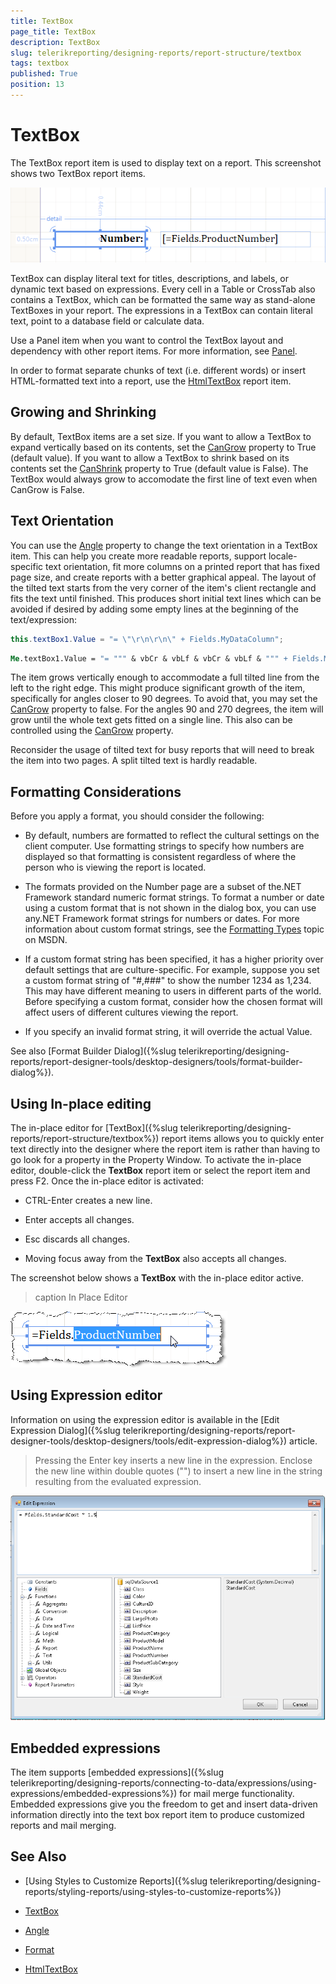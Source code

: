 ```yaml
---
title: TextBox
page_title: TextBox 
description: TextBox
slug: telerikreporting/designing-reports/report-structure/textbox
tags: textbox
published: True
position: 13
---
```


# TextBox

The TextBox report item is used to display text on a report. This screenshot shows two TextBox report items.  

  ![](images/Textbox.png)

TextBox can display literal text for titles, descriptions, and labels, or dynamic text based on expressions. Every cell in a Table or CrossTab also contains a TextBox, which can be formatted the same way as stand-alone TextBoxes in your report. The expressions in a TextBox can contain literal text, point to a database field or calculate data. 

Use a Panel item when you want to control the TextBox layout and dependency with other report items. For more information, see [Panel](/reporting/api/Telerik.Reporting.Panel). 

In order to format separate chunks of text (i.e. different words) or insert HTML-formatted text into a report, use the [HtmlTextBox](/reporting/api/Telerik.Reporting.HtmlTextBox) report item. 

## Growing and Shrinking

By default, TextBox items are a set size. If you want to allow a TextBox to expand vertically based on its contents, set the [CanGrow](/reporting/api/Telerik.Reporting.TextItemBase#Telerik_Reporting_TextItemBase_CanGrow)  property to True (default value). If you want to allow a TextBox to shrink based on its contents set the [CanShrink](/reporting/api/Telerik.Reporting.TextItemBase#Telerik_Reporting_TextItemBase_CanShrink)  property to True (default value is False). The TextBox would always grow to accomodate the first line of text even when CanGrow is False. 

## Text Orientation

You can use the [Angle](/reporting/api/Telerik.Reporting.TextItemBase#Telerik_Reporting_TextItemBase_Angle) property to change the text orientation in a TextBox item. This can help you create more readable reports, support locale-specific text orientation, fit more columns on a printed report that has fixed page size, and create reports with a better graphical appeal. The layout of the tilted text starts from the very corner of the item's client rectangle and fits the text until finished. This produces short initial text lines which can be avoided if desired by adding some empty lines at the beginning of the text/expression: 

    
````cs
this.textBox1.Value = "= \"\r\n\r\n\" + Fields.MyDataColumn";
````
````vb
Me.textBox1.Value = "= """ & vbCr & vbLf & vbCr & vbLf & """ + Fields.MyDataColumn"
````

The item grows vertically enough to accommodate a full tilted line from the left to the right edge. This might produce significant growth of the item, specifically for angles closer to 90 degrees. To avoid that, you may set the  [CanGrow](/reporting/api/Telerik.Reporting.TextItemBase#Telerik_Reporting_TextItemBase_CanGrow) property to false. For the angles 90 and 270 degrees, the item will grow until the whole text gets fitted on a single line. This also can be controlled using the  [CanGrow](/reporting/api/Telerik.Reporting.TextItemBase#Telerik_Reporting_TextItemBase_CanGrow) property. 

Reconsider the usage of tilted text for busy reports that will need to break the item into two pages. A split tilted text is hardly readable. 

## Formatting Considerations

Before you apply a format, you should consider the following: 

* By default, numbers are formatted to reflect the cultural settings on the client computer. Use formatting strings to specify how numbers are displayed so that formatting is consistent regardless of where the person who is viewing the report is located. 

* The formats provided on the Number page are a subset of the.NET Framework standard numeric format strings. To format a number or date using a custom format that is not shown in the dialog box, you can use any.NET Framework format strings for numbers or dates. For more information about custom format strings, see the [Formatting Types](http://msdn.microsoft.com/en-us/library/fbxft59x%28VS.95%29.aspx) topic on MSDN. 

* If a custom format string has been specified, it has a higher priority over default settings that are culture-specific. For example, suppose you set a custom format string of "#,###" to show the number 1234 as 1,234. This may have different meaning to users in different parts of the world. Before specifying a custom format, consider how the chosen format will affect users of different cultures viewing the report. 

* If you specify an invalid format string, it will override the actual Value.

See also [Format Builder Dialog]({%slug telerikreporting/designing-reports/report-designer-tools/desktop-designers/tools/format-builder-dialog%}).         

## Using In-place editing

The in-place editor for [TextBox]({%slug telerikreporting/designing-reports/report-structure/textbox%}) report items allows you to quickly enter text directly into the designer where the report item is rather than having to go look for a property in the Property Window. To activate the in-place editor, double-click the __TextBox__ report item or select the report item and press F2. Once the in-place editor is activated: 

* CTRL-Enter creates a new line.

* Enter accepts all changes.

* Esc discards all changes.

* Moving focus away from the __TextBox__ also accepts all changes.

The screenshot below shows a __TextBox__ with the in-place editor active. 

>caption In Place Editor  

  ![](images/Items001.png)

## Using Expression editor

Information on using the expression editor is available in the [Edit Expression Dialog]({%slug telerikreporting/designing-reports/report-designer-tools/desktop-designers/tools/edit-expression-dialog%}) article. 

> Pressing the Enter key inserts a new line in the expression. Enclose the new line within double quotes ("") to insert a new line in the string resulting from the evaluated expression. 


  ![](images/UI014.png)

## Embedded expressions

The item supports [embedded expressions]({%slug telerikreporting/designing-reports/connecting-to-data/expressions/using-expressions/embedded-expressions%}) for mail merge functionality. Embedded expressions give you the freedom to get and insert data-driven information directly into the text box report item to produce customized reports and mail merging. 


## See Also

* [Using Styles to Customize Reports]({%slug telerikreporting/designing-reports/styling-reports/using-styles-to-customize-reports%}) 

* [TextBox](/reporting/api/Telerik.Reporting.TextBox)  

* [Angle](/reporting/api/Telerik.Reporting.TextItemBase#Telerik_Reporting_TextItemBase_Angle)  

* [Format](/reporting/api/Telerik.Reporting.TextItemBase#Telerik_Reporting_TextItemBase_Format)  

* [HtmlTextBox](/reporting/api/Telerik.Reporting.HtmlTextBox)
